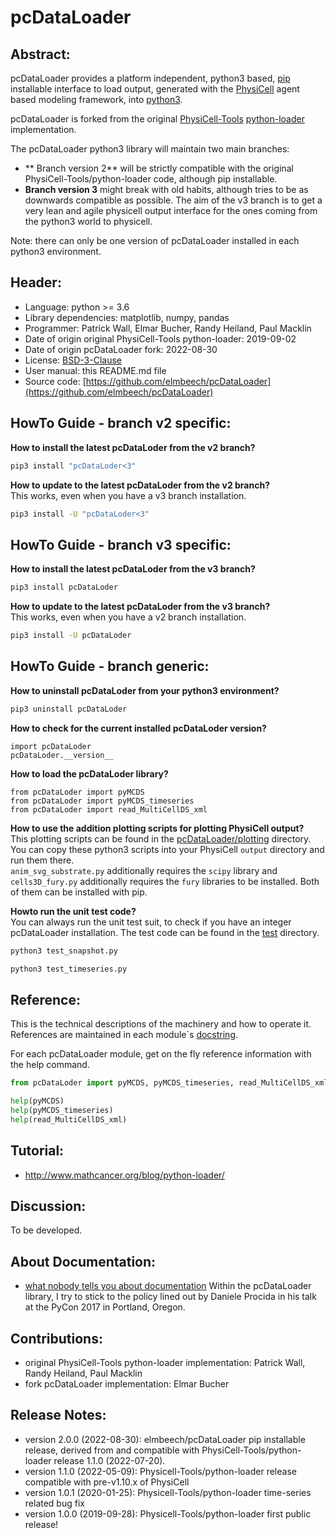 # pcDataLoader

## Abstract:

pcDataLoader provides a platform independent, python3 based, [pip](https://en.wikipedia.org/wiki/Pip_(package_manager)) installable interface
to load output, generated with the [PhysiCell](https://github.com/MathCancer/PhysiCell) agent based modeling framework,
into [python3](https://en.wikipedia.org/wiki/Python_(programming_language)).

pcDataLoader is forked from the original [PhysiCell-Tools](https://github.com/PhysiCell-Tools) [python-loader](https://github.com/PhysiCell-Tools/python-loader) implementation.

The pcDataLoader python3 library will maintain two main branches:

+ ** Branch version 2** will be strictly compatible with the original PhysiCell-Tools/python-loader code, although pip installable.
+ **Branch version 3** might break with old habits, although tries to be as downwards compatible as possible.
  The aim of the v3 branch is to get a very lean and agile physicell output interface for the ones coming from the python3 world to physicell.

Note: there can only be one version of pcDataLoader installed in each python3 environment.


## Header:
+ Language: python >= 3.6
+ Library dependencies: matplotlib, numpy, pandas
+ Programmer: Patrick Wall, Elmar Bucher, Randy Heiland, Paul Macklin
+ Date of origin original PhysiCell-Tools python-loader: 2019-09-02
+ Date of origin pcDataLoader fork: 2022-08-30
+ License: [BSD-3-Clause](https://en.wikipedia.org/wiki/BSD_licenses)
+ User manual: this README.md file
+ Source code: [https://github.com/elmbeech/pcDataLoader](https://github.com/elmbeech/pcDataLoader)


## HowTo Guide - branch v2 specific:

**How to install the latest pcDataLoder from the v2 branch?**
```bash
pip3 install "pcDataLoder<3"
```

**How to update to the latest pcDataLoder from the v2 branch?**\
This works, even when you have a v3 branch installation.
```bash
pip3 install -U "pcDataLoder<3"
```


## HowTo Guide - branch v3 specific:

**How to install the latest pcDataLoder from the v3 branch?**
```bash
pip3 install pcDataLoder
```

**How to update to the latest pcDataLoder from the v3 branch?**\
This works, even when you have a v2 branch installation.
```bash
pip3 install -U pcDataLoder
```


## HowTo Guide - branch generic:

**How to uninstall pcDataLoder from your python3 environment?**
```bash
pip3 uninstall pcDataLoder
```

**How to check for the current installed pcDataLoder version?**
```python3
import pcDataLoder
pcDataLoder.__version__
```

**How to load the pcDataLoder library?**
```python3
from pcDataLoder import pyMCDS
from pcDataLoder import pyMCDS_timeseries
from pcDataLoder import read_MultiCellDS_xml
```

**How to use the addition plotting scripts for plotting PhysiCell output?**\
This plotting scripts can be found in the [pcDataLoader/plotting](https://github.com/elmbeech/pcDataLoader/tree/master/pcDataLoader/plotting) directory.\
You can copy these python3 scripts into your PhysiCell `output` directory and run them there.\
`anim_svg_substrate.py` additionally requires the `scipy` library and `cells3D_fury.py` additionally requires the `fury` libraries to be installed.
Both of them can be installed with pip.

**Howto run the unit test code?**\
You can always run the unit test suit, to check if you have an integer pcDataLoader installation.
The test code can be found in the [test](https://github.com/elmbeech/pcDataLoader/tree/master/test) directory.
```bash
python3 test_snapshot.py
```
```bash
python3 test_timeseries.py
```


## Reference:

This is the technical descriptions of the machinery and how to operate it.
References are maintained in each module`s [docstring](https://en.wikipedia.org/wiki/Docstring).

For each pcDataLoader module, get on the fly reference information with the help command.
```python
from pcDataLoder import pyMCDS, pyMCDS_timeseries, read_MultiCellDS_xml

help(pyMCDS)
help(pyMCDS_timeseries)
help(read_MultiCellDS_xml)
```


## Tutorial:
+ http://www.mathcancer.org/blog/python-loader/


## Discussion:
To be developed.


## About Documentation:
+ [what nobody tells you about documentation](https://www.youtube.com/watch?v=azf6yzuJt54)
Within the pcDataLoader library, I try to stick to the policy lined out by Daniele Procida in his talk at the PyCon 2017 in Portland, Oregon.


## Contributions:
+ original PhysiCell-Tools python-loader implementation: Patrick Wall, Randy Heiland, Paul Macklin
+ fork pcDataLoader implementation: Elmar Bucher


## Release Notes:
+ version 2.0.0 (2022-08-30): elmbeech/pcDataLoader pip installable release, derived from and compatible with PhysiCell-Tools/python-loader release 1.1.0 (2022-07-20).
+ version 1.1.0 (2022-05-09): Physicell-Tools/python-loader release compatible with pre-v1.10.x of PhysiCell
+ version 1.0.1 (2020-01-25): Physicell-Tools/python-loader time-series related bug fix
+ version 1.0.0 (2019-09-28): Physicell-Tools/python-loader first public release!
